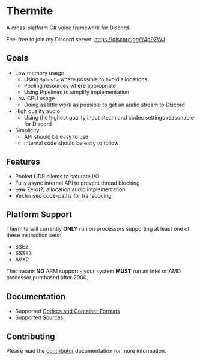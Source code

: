 # Thermite #

A cross-platform C# voice framework for Discord.

Feel free to join my Discord server: https://discord.gg/Y4d9ZWJ

## Goals ##

- Low memory usage
  - Using `Span<T>` where possible to avoid allocations
  - Pooling resources where appropriate
  - Using Pipelines to simplify implementation
- Low CPU usage
  - Doing as little work as possible to get an audio stream to Discord
- High quality audio
  - Using the highest quality input steam and codec settings reasonable for
    Discord
- Simplicity
  - API should be easy to use
  - Internal code should be easy to follow

## Features ##

- Pooled UDP clients to saturate I/O
- Fully async internal API to prevent thread blocking
- ~~Low~~ Zero(?) allocation audio implementation
- Vectorised code-paths for transcoding

## Platform Support ##

Thermite will currently **ONLY** run on processors supporting at least one of
these instruction sets:
- SSE2
- SSSE3
- AVX2

This means **NO** ARM support - your system **MUST** run an Intel or AMD
processor purchased after 2000.

## Documentation ##

- Supported [Codecs and Container Formats](audio/codecs.md)
- Supported [Sources](audio/sources.md)

## Contributing ##

Please read the [contributor](CONTRIBUTING.md) documentation for more
information.
